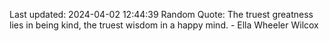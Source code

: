 Last updated: 2024-04-02 12:44:39
Random Quote: The truest greatness lies in being kind, the truest wisdom in a happy mind. - Ella Wheeler Wilcox